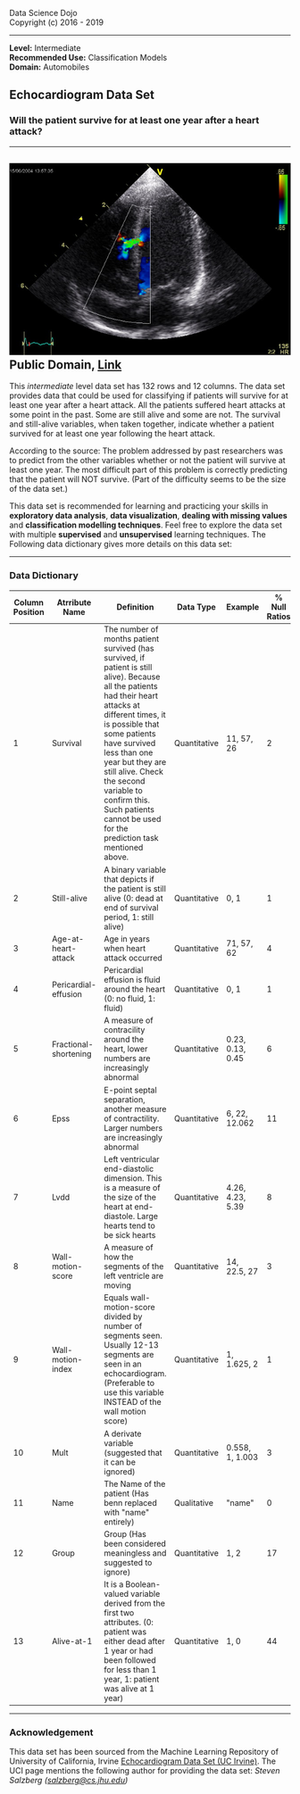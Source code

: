 Data Science Dojo <br/>
Copyright (c) 2016 - 2019

---

**Level:** Intermediate <br/>
**Recommended Use:** Classification Models<br/>
**Domain:** Automobiles<br/> 

## Echocardiogram Data Set 

### Will the patient survive for at least one year after a heart attack? 


---
![](Ventricular_Septal_Defect.jpg)
Public Domain, <a href="https://commons.wikimedia.org/w/index.php?curid=141053">Link</a>
---

This *intermediate* level data set has 132 rows and 12 columns.
The data set provides data that could be used for classifying if patients will survive for at least one year after a heart attack.
All the patients suffered heart attacks at some point in the past. Some are still alive and some are not. 
The survival and still-alive variables, when taken together, indicate whether a patient survived for at least one year following the heart attack.

According to the source: 
The problem addressed by past researchers was to predict from the other variables whether or not the patient will survive at least one year. 
The most difficult part of this problem is correctly predicting that the patient will NOT survive. (Part of the difficulty seems to be the size of the data set.)

This data set is recommended for learning and practicing your skills in **exploratory data analysis**, **data visualization**, **dealing with missing values** and **classification modelling techniques**. 
Feel free to explore the data set with multiple **supervised** and **unsupervised** learning techniques. The Following data dictionary gives more details on this data set:

---

### Data Dictionary 

| Column   Position 	| Atrribute Name        	| Definition                                                                                                                                                                                                                                                                                                                                                                        	| Data Type    	| Example          	| % Null Ratios 	|
|-------------------	|-----------------------	|-----------------------------------------------------------------------------------------------------------------------------------------------------------------------------------------------------------------------------------------------------------------------------------------------------------------------------------------------------------------------------------	|--------------	|------------------	|---------------	|
| 1                 	| Survival              	| The number of   months patient survived (has survived, if patient is still alive).      Because all the patients had their heart attacks at different times, it is   possible that some patients have survived less than one year but they are   still alive. Check the second variable to confirm this. Such patients cannot   be used for the prediction task mentioned above.  	| Quantitative 	| 11, 57, 26       	| 2             	|
| 2                 	| Still-alive           	| A binary   variable that depicts if the patient is still alive (0: dead at end of   survival period, 1: still alive)                                                                                                                                                                                                                                                              	| Quantitative 	| 0, 1             	| 1             	|
| 3                 	| Age-at-heart-attack   	| Age in years   when heart attack occurred                                                                                                                                                                                                                                                                                                                                         	| Quantitative 	| 71, 57, 62       	| 4             	|
| 4                 	| Pericardial-effusion  	| Pericardial   effusion is fluid around the heart (0: no fluid, 1: fluid)                                                                                                                                                                                                                                                                                                          	| Quantitative 	| 0, 1             	| 1             	|
| 5                 	| Fractional-shortening 	| A measure of   contracility around the heart, lower numbers are increasingly abnormal                                                                                                                                                                                                                                                                                             	| Quantitative 	| 0.23, 0.13, 0.45 	| 6             	|
| 6                 	| Epss                  	| E-point septal   separation, another measure of contractility. Larger numbers are increasingly   abnormal                                                                                                                                                                                                                                                                         	| Quantitative 	| 6, 22, 12.062    	| 11            	|
| 7                 	| Lvdd                  	| Left   ventricular end-diastolic dimension. This is a measure of the size of the   heart at end-diastole. Large hearts tend to be sick hearts                                                                                                                                                                                                                                     	| Quantitative 	| 4.26, 4.23, 5.39 	| 8             	|
| 8                 	| Wall-motion-score     	| A measure of   how the segments of the left ventricle are moving                                                                                                                                                                                                                                                                                                                  	| Quantitative 	| 14, 22.5, 27     	| 3             	|
| 9                 	| Wall-motion-index     	| Equals   wall-motion-score divided by number of segments seen. Usually 12-13 segments   are seen in an echocardiogram. (Preferable to use this variable INSTEAD of   the wall motion score)                                                                                                                                                                                       	| Quantitative 	| 1, 1.625, 2      	| 1             	|
| 10                	| Mult                  	| A derivate   variable (suggested that it can be ignored)                                                                                                                                                                                                                                                                                                                          	| Quantitative 	| 0.558, 1, 1.003  	| 3             	|
| 11                	| Name                  	| The Name of   the patient (Has benn replaced with "name" entirely)                                                                                                                                                                                                                                                                                                                	| Qualitative  	| "name"           	| 0             	|
| 12                	| Group                 	| Group (Has been considered   meaningless and suggested to ignore)                                                                                                                                                                                                                                                                                                                 	| Quantitative 	| 1, 2             	| 17            	|
| 13                	| Alive-at-1            	| It is a   Boolean-valued variable derived from the first two attributes. (0: patient   was either dead after 1 year or had been followed for less than 1 year, 1:   patient was alive at 1 year)                                                                                                                                                                                  	| Quantitative 	| 1, 0             	| 44            	|
---

### Acknowledgement


This data set has been sourced from the Machine Learning Repository of University of California, Irvine [Echocardiogram Data Set (UC Irvine)](https://archive.ics.uci.edu/ml/datasets/Echocardiogram). 
The UCI page mentions the following author for providing the data set:
*Steven Salzberg (salzberg@cs.jhu.edu)*